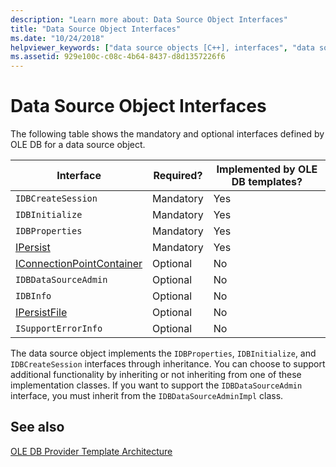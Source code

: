```yaml
---
description: "Learn more about: Data Source Object Interfaces"
title: "Data Source Object Interfaces"
ms.date: "10/24/2018"
helpviewer_keywords: ["data source objects [C++], interfaces", "data source objects [C++]", "interfaces [C++], OLE DB", "interfaces [C++], list of", "OLE DB provider templates [C++], object interfaces", "OLE DB [C++], interfaces"]
ms.assetid: 929e100c-c08c-4b64-8437-d8d1357226f6
---
```

# Data Source Object Interfaces

The following table shows the mandatory and optional interfaces defined by OLE DB for a data source object.

|Interface|Required?|Implemented by OLE DB templates?|
|---------------|---------------|--------------------------------------|
|`IDBCreateSession`|Mandatory|Yes|
|`IDBInitialize`|Mandatory|Yes|
|`IDBProperties`|Mandatory|Yes|
|[IPersist](/windows/win32/api/objidl/nn-objidl-ipersist)|Mandatory|Yes|
|[IConnectionPointContainer](/windows/win32/api/ocidl/nn-ocidl-iconnectionpointcontainer)|Optional|No|
|`IDBDataSourceAdmin`|Optional|No|
|`IDBInfo`|Optional|No|
|[IPersistFile](/windows/win32/api/objidl/nn-objidl-ipersistfile)|Optional|No|
|`ISupportErrorInfo`|Optional|No|

The data source object implements the `IDBProperties`, `IDBInitialize`, and `IDBCreateSession` interfaces through inheritance. You can choose to support additional functionality by inheriting or not inheriting from one of these implementation classes. If you want to support the `IDBDataSourceAdmin` interface, you must inherit from the `IDBDataSourceAdminImpl` class.

## See also

[OLE DB Provider Template Architecture](../../data/oledb/ole-db-provider-template-architecture.md)<br/>
